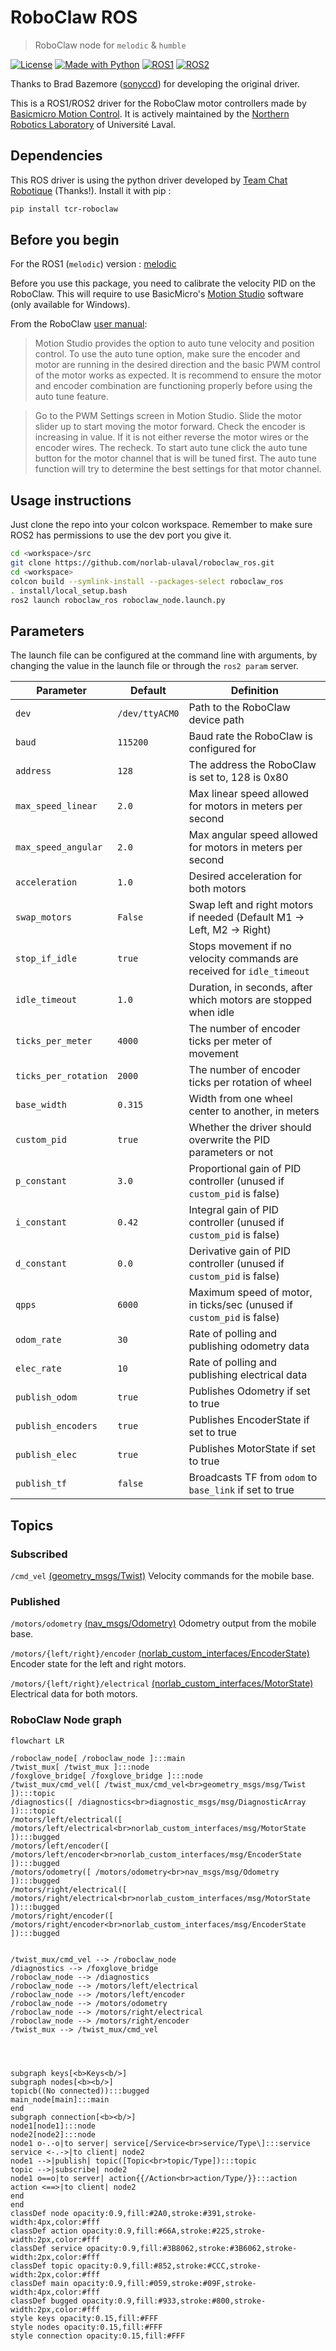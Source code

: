 # RoboClaw ROS

> RoboClaw node for `melodic` & `humble`

[![License](https://img.shields.io/github/license/norlab-ulaval/roboclaw_ros?style=for-the-badge)](https://opensource.org/licenses/BSD-3-Clause)
[![Made with Python](https://img.shields.io/badge/Made%20with-Python-red?style=for-the-badge&logo=Python)](https://www.python.org)
[![ROS1](https://img.shields.io/badge/ROS1-melodic-blue?labelColor=blue&style=for-the-badge&logo=ROS)](http://wiki.ros.org/melodic)
[![ROS2](https://img.shields.io/badge/ROS2-humble-blue?labelColor=blue&style=for-the-badge&logo=ROS)](https://docs.ros.org/en/humble)

Thanks to Brad Bazemore ([sonyccd](https://github.com/sonyccd)) for developing the original driver.

This is a ROS1/ROS2 driver for the RoboClaw motor controllers made by [Basicmicro Motion Control](https://www.basicmicro.com). It is actively maintained by the [Northern Robotics Laboratory](http://norlab.ulaval.ca/) of Université Laval.

## Dependencies

This ROS driver is using the python driver developed by [Team Chat Robotique](https://gitlab.com/team-chat-robotique/libraries/team-chat-robotique-roboclaw-python) (Thanks!). Install it with pip :

```sh
pip install tcr-roboclaw
```


## Before you begin

For the ROS1 (`melodic`) version : [melodic](https://github.com/norlab-ulaval/roboclaw_ros/tree/melodic)

Before you use this package, you need to calibrate the velocity PID on the RoboClaw. This will require to use BasicMicro's [Motion Studio](https://www.basicmicro.com/downloads) software (only available for Windows).

From the RoboClaw [user manual](https://downloads.basicmicro.com/docs/roboclaw_user_manual.pdf):

> Motion Studio provides the option to auto tune velocity and position control. To use the auto tune option, make sure the encoder and motor are running in the desired direction and the basic PWM control of the motor works as expected. It is recommend to ensure the motor and encoder
combination are functioning properly before using the auto tune feature.

> Go to the PWM Settings screen in Motion Studio.
> Slide the motor slider up to start moving the motor forward. Check the encoder is increasing in value. If it is not either reverse the motor wires or the encoder wires. The recheck.
> To start auto tune click the auto tune button for the motor channel that is will be tuned first. The auto tune function will try to determine the best settings for that motor channel.

## Usage instructions

Just clone the repo into your colcon workspace.  Remember to make sure ROS2 has permissions to use the dev port you give it.

```sh
cd <workspace>/src
git clone https://github.com/norlab-ulaval/roboclaw_ros.git
cd <workspace>
colcon build --symlink-install --packages-select roboclaw_ros
. install/local_setup.bash
ros2 launch roboclaw_ros roboclaw_node.launch.py
```

## Parameters

The launch file can be configured at the command line with arguments, by changing the value in the launch file or through the `ros2 param` server.

| Parameter            | Default        | Definition                                                             |
| -------------------- | -------------- | ---------------------------------------------------------------------- |
| `dev`                | `/dev/ttyACM0` | Path to the RoboClaw device path                                       |
| `baud`               | `115200`       | Baud rate the RoboClaw is configured for                               |
| `address`            | `128`          | The address the RoboClaw is set to, 128 is 0x80                        |
| `max_speed_linear`   | `2.0`          | Max linear speed allowed for motors in meters per second               |
| `max_speed_angular`  | `2.0`          | Max angular speed allowed for motors in meters per second              |
| `acceleration`       | `1.0`          | Desired acceleration for both motors                                   |
| `swap_motors`        | `False`        | Swap left and right motors if needed (Default M1 -> Left, M2 -> Right) |
| `stop_if_idle`       | `true`         | Stops movement if no velocity commands are received for `idle_timeout` |
| `idle_timeout`       | `1.0`          | Duration, in seconds, after which motors are stopped when idle         |
| `ticks_per_meter`    | `4000`         | The number of encoder ticks per meter of movement                      |
| `ticks_per_rotation` | `2000`         | The number of encoder ticks per rotation of wheel                      |
| `base_width`         | `0.315`        | Width from one wheel center to another, in meters                      |
| `custom_pid`         | `true`         | Whether the driver should overwrite the PID parameters or not          |
| `p_constant`         | `3.0`          | Proportional gain of PID controller (unused if `custom_pid` is false)  |
| `i_constant`         | `0.42`         | Integral gain of PID controller (unused if `custom_pid` is false)      |
| `d_constant`         | `0.0`          | Derivative gain of PID controller (unused if `custom_pid` is false)    |
| `qpps`               | `6000`         | Maximum speed of motor, in ticks/sec (unused if `custom_pid` is false) |
| `odom_rate`          | `30`           | Rate of polling and publishing odometry data                           |
| `elec_rate`          | `10`           | Rate of polling and publishing electrical data                         |
| `publish_odom`       | `true`         | Publishes Odometry if set to true                                      |
| `publish_encoders`   | `true`         | Publishes EncoderState if set to true                                  |
| `publish_elec`       | `true`         | Publishes MotorState if set to true                                    |
| `publish_tf`         | `false`        | Broadcasts TF from `odom` to `base_link` if set to true                |

## Topics

### Subscribed

`/cmd_vel` [(geometry_msgs/Twist)](https://github.com/ros2/common_interfaces/blob/humble/geometry_msgs/msg/Twist.msg)
Velocity commands for the mobile base.

### Published

`/motors/odometry` [(nav_msgs/Odometry)](https://github.com/ros2/common_interfaces/blob/humble/nav_msgs/msg/Odometry.msg)
Odometry output from the mobile base.

`/motors/{left/right}/encoder` [(norlab_custom_interfaces/EncoderState)](https://github.com/norlab-ulaval/norlab_custom_interfaces/blob/main/msg/EncoderState.msg)
Encoder state for the left and right motors.

`/motors/{left/right}/electrical` [(norlab_custom_interfaces/MotorState)](https://github.com/norlab-ulaval/norlab_custom_interfaces/blob/main/msg/MotorState.msg)
Electrical data for both motors.

### RoboClaw Node graph

```mermaid
flowchart LR

/roboclaw_node[ /roboclaw_node ]:::main
/twist_mux[ /twist_mux ]:::node
/foxglove_bridge[ /foxglove_bridge ]:::node
/twist_mux/cmd_vel([ /twist_mux/cmd_vel<br>geometry_msgs/msg/Twist ]):::topic
/diagnostics([ /diagnostics<br>diagnostic_msgs/msg/DiagnosticArray ]):::topic
/motors/left/electrical([ /motors/left/electrical<br>norlab_custom_interfaces/msg/MotorState ]):::bugged
/motors/left/encoder([ /motors/left/encoder<br>norlab_custom_interfaces/msg/EncoderState ]):::bugged
/motors/odometry([ /motors/odometry<br>nav_msgs/msg/Odometry ]):::bugged
/motors/right/electrical([ /motors/right/electrical<br>norlab_custom_interfaces/msg/MotorState ]):::bugged
/motors/right/encoder([ /motors/right/encoder<br>norlab_custom_interfaces/msg/EncoderState ]):::bugged


/twist_mux/cmd_vel --> /roboclaw_node
/diagnostics --> /foxglove_bridge
/roboclaw_node --> /diagnostics
/roboclaw_node --> /motors/left/electrical
/roboclaw_node --> /motors/left/encoder
/roboclaw_node --> /motors/odometry
/roboclaw_node --> /motors/right/electrical
/roboclaw_node --> /motors/right/encoder
/twist_mux --> /twist_mux/cmd_vel




subgraph keys[<b>Keys<b/>]
subgraph nodes[<b><b/>]
topicb((No connected)):::bugged
main_node[main]:::main
end
subgraph connection[<b><b/>]
node1[node1]:::node
node2[node2]:::node
node1 o-.-o|to server| service[/Service<br>service/Type\]:::service
service <-.->|to client| node2
node1 -->|publish| topic([Topic<br>topic/Type]):::topic
topic -->|subscribe| node2
node1 o==o|to server| action{{/Action<br>action/Type/}}:::action
action <==>|to client| node2
end
end
classDef node opacity:0.9,fill:#2A0,stroke:#391,stroke-width:4px,color:#fff
classDef action opacity:0.9,fill:#66A,stroke:#225,stroke-width:2px,color:#fff
classDef service opacity:0.9,fill:#3B8062,stroke:#3B6062,stroke-width:2px,color:#fff
classDef topic opacity:0.9,fill:#852,stroke:#CCC,stroke-width:2px,color:#fff
classDef main opacity:0.9,fill:#059,stroke:#09F,stroke-width:4px,color:#fff
classDef bugged opacity:0.9,fill:#933,stroke:#800,stroke-width:2px,color:#fff
style keys opacity:0.15,fill:#FFF
style nodes opacity:0.15,fill:#FFF
style connection opacity:0.15,fill:#FFF

```


